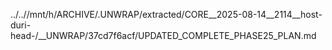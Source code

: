 ../..//mnt/h/ARCHIVE/.UNWRAP/extracted/CORE__2025-08-14__2114__host-duri-head-/__UNWRAP/37cd7f6acf/UPDATED_COMPLETE_PHASE25_PLAN.md
